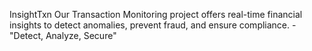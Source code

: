 InsightTxn
Our Transaction Monitoring project offers real-time financial insights to detect anomalies, prevent fraud, and ensure compliance. -"Detect, Analyze, Secure"
